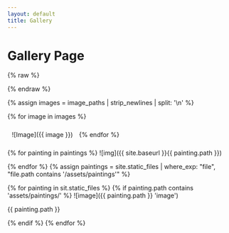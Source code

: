 ```yaml
---
layout: default
title: Gallery
---
```


# Gallery Page
{% raw %}
<style>
.gallery-item {
  display: inline-block;
  margin: 10px;
}

.gallery-item img {
  width: 200px;
  height: 200px;
  object-fit: cover;
}
</style>
{% endraw %}

{% assign images = image_paths | strip_newlines | split: '\n' %}

{% for image in images %}
  <div class="gallery-item">
    ![Image]({{ image }})
  </div>
{% endfor %}


{% for painting in paintings %}
	![img]({{ site.baseurl }}{{ painting.path }})


{% endfor %}
{% assign paintings = site.static_files | where_exp: "file", "file.path contains '/assets/paintings'" %}

{% for painting in sit.static_files %}
 {% if painting.path contains 'assets/paintings/' %}
  ![image]({{ painting.path }} 'image')
	<p> {{ painting.path }} </p>
 {% endif %}
{% endfor %}

